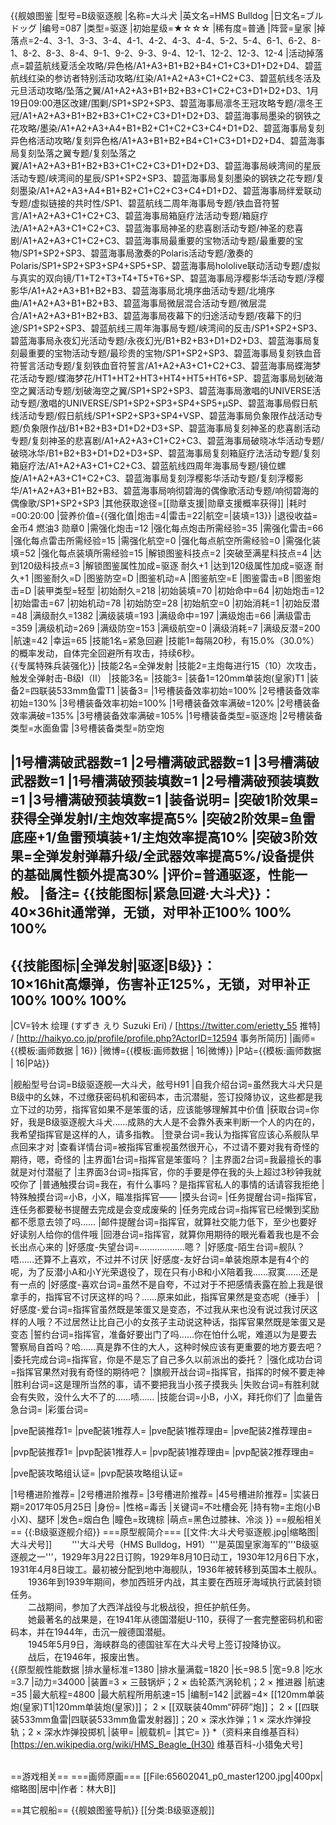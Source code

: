 {{舰娘图鉴
|型号=B级驱逐舰
|名称=大斗犬
|英文名=HMS Bulldog
|日文名=ブルドッグ
|编号=087
|类型=驱逐
|初始星级=★☆☆☆
|稀有度=普通
|阵营=皇家
|掉落点=2-4、3-1、3-3、3-4、4-1、4-2、4-3、4-4、5-2、5-4、6-1、6-2、8-1、8-2、8-3、8-4、9-1、9-2、9-3、9-4、12-1、12-2、12-3、12-4
|活动掉落点=碧蓝航线夏活全攻略/异色格/A1+A3+B1+B2+B4+C1+C3+D1+D2+D4、碧蓝航线红染的参访者特别活动攻略/红染/A1+A2+A3+C1+C2+C3、碧蓝航线冬活及元旦活动攻略/坠落之翼/A1+A2+A3+B1+B2+B3+C1+C2+C3+D1+D2+D3、1月19日09:00港区改建/围剿/SP1+SP2+SP3、碧蓝海事局凛冬王冠攻略专题/凛冬王冠/A1+A2+A3+B1+B2+B3+C1+C2+C3+D1+D2+D3、碧蓝海事局墨染的钢铁之花攻略/墨染/A1+A2+A3+A4+B1+B2+C1+C2+C3+C4+D1+D2、碧蓝海事局复刻异色格活动攻略/复刻异色格/A1+A3+B1+B2+B4+C1+C3+D1+D2+D4、碧蓝海事局复刻坠落之翼专题/复刻坠落之翼/A1+A2+A3+B1+B2+B3+C1+C2+C3+D1+D2+D3、碧蓝海事局峡湾间的星辰活动专题/峡湾间的星辰/SP1+SP2+SP3、碧蓝海事局复刻墨染的钢铁之花专题/复刻墨染/A1+A2+A3+A4+B1+B2+C1+C2+C3+C4+D1+D2、碧蓝海事局绊爱联动专题/虚拟链接的共时性/SP1、碧蓝航线二周年海事局专题/铁血音符誓言/A1+A2+A3+C1+C2+C3、碧蓝海事局箱庭疗法活动专题/箱庭疗法/A1+A2+A3+C1+C2+C3、碧蓝海事局神圣的悲喜剧活动专题/神圣的悲喜剧/A1+A2+A3+C1+C2+C3、碧蓝海事局最重要的宝物活动专题/最重要的宝物/SP1+SP2+SP3、碧蓝海事局激奏的Polaris活动专题/激奏的Polaris/SP1+SP2+SP3+SP4+SP5+SP、碧蓝海事局hololive联动活动专题/虚拟与真实的双向镜/T1+T2+T3+T4+T5+T6+SP、碧蓝海事局浮樱影华活动专题/浮樱影华/A1+A2+A3+B1+B2+B3、碧蓝海事局北境序曲活动专题/北境序曲/A1+A2+A3+B1+B2+B3、碧蓝海事局微层混合活动专题/微层混合/A1+A2+A3+B1+B2+B3、碧蓝海事局夜幕下的归途活动专题/夜幕下的归途/SP1+SP2+SP3、碧蓝航线三周年海事局专题/峡湾间的反击/SP1+SP2+SP3、碧蓝海事局永夜幻光活动专题/永夜幻光/B1+B2+B3+D1+D2+D3、碧蓝海事局复刻最重要的宝物活动专题/最珍贵的宝物/SP1+SP2+SP3、碧蓝海事局复刻铁血音符誓言活动专题/复刻铁血音符誓言/A1+A2+A3+C1+C2+C3、碧蓝海事局蝶海梦花活动专题/蝶海梦花/HT1+HT2+HT3+HT4+HT5+HT6+SP、碧蓝海事局划破海空之翼活动专题/划破海空之翼/SP1+SP2+SP3、碧蓝海事局激唱的UNIVERSE活动专题/激唱的UNIVERSE/SP1+SP2+SP3+SP4+SP5+μSP、碧蓝海事局假日航线活动专题/假日航线/SP1+SP2+SP3+SP4+VSP、碧蓝海事局负象限作战活动专题/负象限作战/B1+B2+B3+D1+D2+D3+SP、碧蓝海事局复刻神圣的悲喜剧活动专题/复刻神圣的悲喜剧/A1+A2+A3+C1+C2+C3、碧蓝海事局破晓冰华活动专题/破晓冰华/B1+B2+B3+D1+D2+D3+SP、碧蓝海事局复刻箱庭疗法活动专题/复刻箱庭疗法/A1+A2+A3+C1+C2+C3、碧蓝航线四周年海事局专题/镜位螺旋/A1+A2+A3+C1+C2+C3、碧蓝海事局复刻浮樱影华活动专题/复刻浮樱影华/A1+A2+A3+B1+B2+B3、碧蓝海事局响彻碧海的偶像歌活动专题/响彻碧海的偶像歌/SP1+SP2+SP3
|其他获取途径=[[勋章支援|勋章支援概率获得]]
|耗时=00:20:00
|营养价值={{强化值|炮击=4|雷击=22|航空=|装填=13}}
|退役收益=金币4 燃油3 勋章0
|需强化炮击=12
|强化每点炮击所需经验=35
|需强化雷击=66
|强化每点雷击所需经验=15
|需强化航空=0
|强化每点航空所需经验=0
|需强化装填=52
|强化每点装填所需经验=15
|解锁图鉴科技点=2
|突破至满星科技点=4
|达到120级科技点=3
|解锁图鉴属性加成=驱逐 耐久+1
|达到120级属性加成=驱逐 耐久+1
|图鉴耐久=D
|图鉴防空=D
|图鉴机动=A
|图鉴航空=E
|图鉴雷击=B
|图鉴炮击=D
|装甲类型=轻型
|初始耐久=218
|初始装填=70
|初始命中=64
|初始炮击=12
|初始雷击=67
|初始机动=78
|初始防空=28
|初始航空=0
|初始消耗=1
|初始反潜=48
|满级耐久=1382
|满级装填=193
|满级命中=197
|满级炮击=66
|满级雷击=359
|满级机动=269
|满级防空=153
|满级航空=0
|满级消耗=7
|满级反潜=200
|航速=42
|幸运=65
|技能1名=紧急回避
|技能1=每隔20秒，有15.0%（30.0%）的概率发动，自体完全回避所有攻击，持续6秒。<br>{{专属特殊兵装强化}}
|技能2名=全弹发射
|技能2=主炮每进行15（10）次攻击，触发全弹射击-B级I（II）
|技能3名=
|技能3=
|装备1=120mm单装炮(皇家)T1
|装备2=四联装533mm鱼雷T1
|装备3=
|1号槽装备效率初始=100%
|2号槽装备效率初始=130%
|3号槽装备效率初始=100%
|1号槽装备效率满破=120%
|2号槽装备效率满破=135%
|3号槽装备效率满破=105%
|1号槽装备类型=驱逐炮
|2号槽装备类型=水面鱼雷
|3号槽装备类型=防空炮
<!--鱼雷底座数不代表武器数，不了解的请勿修改数据。-->
|1号槽满破武器数=1
|2号槽满破武器数=1
|3号槽满破武器数=1
|1号槽满破预装填数=1
|2号槽满破预装填数=1
|3号槽满破预装填数=1
|装备说明=
|突破1阶效果=获得全弹发射I/主炮效率提高5%
|突破2阶效果=鱼雷底座+1/鱼雷预填装+1/主炮效率提高10%
|突破3阶效果=全弹发射弹幕升级/全武器效率提高5%/设备提供的基础属性额外提高30%
|评价=普通驱逐，性能一般。
|备注=
{{技能图标|紧急回避·大斗犬}}：<br>
40×36hit通常弹，无锁，对甲补正100% 100% 100%<br>
----
{{技能图标|全弹发射|驱逐|B级}}：<br>
10×16hit高爆弹，伤害补正125%，无锁，对甲补正100% 100% 100%<br>
----

|CV=铃木 绘理 (すずき えり Suzuki Eri) / [https://twitter.com/erietty_55 推特] / [http://haikyo.co.jp/profile/profile.php?ActorID=12594 事务所简历]
|画师={{模板:画师数据 | 16}}
|微博={{模板:画师数据 | 16|微博}}
|P站={{模板:画师数据 | 16|P站}}

|舰船型号台词=B级驱逐舰—大斗犬，舷号H91
|自我介绍台词=虽然我大斗犬只是B级中的幺妹，不过缴获密码机和密码本，击沉潜艇，签订投降协议，这些都是我立下过的功劳，指挥官如果不是笨蛋的话，应该能够理解其中价值
|获取台词=你好，我是B级驱逐舰大斗犬……成熟的大人是不会靠外表来判断一个人的内在的，我希望指挥官是这样的人，请多指教。
|登录台词=我认为指挥官应该心系舰队早点回来才对
|查看详情台词=被指挥官重视虽然很开心，不过请不要对我有奇怪的期待，嗯，奇怪的
|主界面1台词=指挥官是笨蛋吗？
|主界面2台词=我最擅长的事就是对付潜艇了
|主界面3台词=指挥官，你的手要是停在我的头上超过3秒钟我就咬你了
|普通触摸台词=我在，有什么事吗？是指挥官私人的事情的话请容我拒绝
|特殊触摸台词=小B，小X，瞄准指挥官——
|摸头台词=
|任务提醒台词=指挥官，连任务都要秘书提醒去完成是会变成废柴的
|任务完成台词=指挥官已经懒到奖励都不愿意去领了吗……
|邮件提醒台词=指挥官，就算社交能力低下，至少也要好好读别人给你的信件哦
|回港台词=指挥官，就算你用期待的眼光看着我也是不会长出点心来的
|好感度-失望台词=………………嗯？
|好感度-陌生台词=舰队？唔……还算不上喜欢，不过并不讨厌
|好感度-友好台词=单装炮原本是有4个的呢，为了反潜小A和小Y光荣退役了，现在只有小B和小X陪着我……寂寞……还是有一点的
|好感度-喜欢台词=虽然不是自夸，不过对于不把感情表露在脸上我是很拿手的，指挥官不讨厌这样的吗？……原来如此，指挥官果然是变态呢（捶手）
|好感度-爱台词=指挥官虽然既是笨蛋又是变态，不过我从来也没有说过我讨厌这样的人哦？不过居然让比自己小的女孩子主动说这种话，指挥官果然既是笨蛋又是变态
|誓约台词=指挥官，准备好要出门了吗……你在怕什么呢，难道以为是要去警察局自首吗？哈……真是靠不住的大人，这种时候应该有更重要的地方要去吧？
|委托完成台词=指挥官，你是不是忘了自己多久以前派出的委托？
|强化成功台词=指挥官果然对我有奇怪的期待吧？
|旗舰开战台词=指挥官，指挥的时候不要走神
|胜利台词=这是理所当然的事，请不要把我当小孩子摸我头
|失败台词=有胜利就会有失败，没什么大不了的……啧……
|技能台词=小B，小X，拜托你们了
|血量告急台词=
|彩蛋台词=

|pve配装推荐1=
|pve配装1推荐人=
|pve配装1推荐理由=
|pve配装2推荐理由=

|pvp配装推荐1=
|pvp配装1推荐人=
|pvp配装1推荐理由=
|pvp配装2推荐理由=

|pve配装攻略组认证=
|pvp配装攻略组认证=

|1号槽进阶推荐=
|2号槽进阶推荐=
|3号槽进阶推荐=
|45号槽进阶推荐=
|实装日期=2017年05月25日
|身份=
|性格=毒舌
|关键词=不吐槽会死
|持有物=主炮(小B小X)、腿环
|发色=烟白色
|瞳色=玫瑰棕
|萌点=黑色过膝袜、冷淡
}}
==舰船相关==
{{:B级驱逐舰介绍}}
===原型舰简介===
[[文件:大斗犬号驱逐舰.jpg|缩略图|大斗犬号]]
　　'''大斗犬号（HMS Bulldog，H91）'''是英国皇家海军的'''B级驱逐舰之一'''，1929年3月22日订购，1929年8月10日动工，1930年12月6日下水，1931年4月8日竣工。最初被分配到地中海舰队，1936年被转移到英国本土舰队。<br>
　　1936年到1939年期间，参加西班牙内战，其主要在西班牙海域执行武装封锁任务。<br>
　　二战期间，参加了大西洋战役与北极战役，担任护航任务。<br>
　　她最著名的战果是，在1941年从德国潜艇U-110，获得了一套完整密码机和密码本，并在1944年，击沉一艘德国潜艇。<br>
　　1945年5月9日，海峡群岛的德国驻军在大斗犬号上签订投降协议。<br>
　　战后，在1946年，报废出售。<br>
{{原型舰性能数据
|排水量标准=1380
|排水量满载=1820
|长=98.5
|宽=9.8
|吃水=3.7
|动力=34000
|装置=3 × 三鼓锅炉；2 × 齿轮蒸汽涡轮机；2 × 推进器
|航速=35
|最大航程=4800
|最大航程所用航速=15
|编制=142
|武器=4× [[120mm单装炮(皇家)T1|120mm单装炮(皇家)]]； 2 × [[双联装40mm“砰砰”炮]]； 2 × [[四联装533mm鱼雷|四联装533mm鱼雷发射器]]；20 × 深水炸弹；1 × 深水炸弹投轨；2 × 深水炸弹投掷机
|装甲=
|舰载机=
|其它=
}}
*（资料来自维基百科）<ref>[https://en.wikipedia.org/wiki/HMS_Beagle_(H30) 维基百科-小猎兔犬号]</ref><br><br>

==游戏相关==
===画师原画===
[[File:65602041_p0_master1200.jpg|400px|缩略图|居中|作者：林大B]]

==其它舰船==
{{舰娘图鉴导航}}
[[分类:B级驱逐舰]]